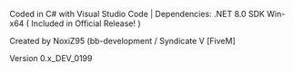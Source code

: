 Coded in C# with Visual Studio Code | Dependencies: .NET 8.0 SDK Win-x64 ( Included in Official Release! )

Created by NoxiZ95 (bb-development / Syndicate V [FiveM]

Version 0.x_DEV_0199

